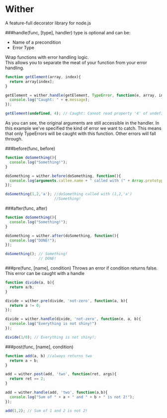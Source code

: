 Wither
===========

A feature-full decorator library for node.js


###handle(func, [type], handler)
type is optional and can be:
* Name of a precondition
* Error Type

Wrap functions with error handling logic.  
This allows you to separate the meat of your function
from your error handling.
```javascript
function getElement(array, index){
  return array[index];
}

getElement = wither.handle(getElement, TypeError, function(e, array, index){
  console.log("Caught: " + e.message);
});

getElement(undefined, 4); // Caught: Cannot read property '4' of undefined
```
As you can see, the original arguments are still accessible in the handler. In this example we've specified the kind of error we want to catch. This means that only TypeErrors will be caught with this function. Other errors will fall through.

###before(func, before)
```javascript
function doSomething(){
  console.log("Something!");
}

doSomething = wither.before(doSomething, function(){
  console.log(arguments.callee.name + " called with (" + Array.prototype.slice(arguments) + ")");
});

doSomething(1,2,'a'); //doSomething called with (1,2,'a')
                      //Something!
```

###after(func, after)
```javascript
function doSomething(){
  console.log("Something!");
}

doSomething = wither.after(doSomething, function(){
  console.log("DONE!");
});

doSomething(); // Something!
               // DONE!
```

###pre(func, [name], condition)
Throws an error if condition returns false.
This error can be caught with a handle
```javascript
function divide(a, b){
  return a/b;
}

divide = wither.pre(divide, 'not-zero', function(a, b){
  return a != 0;
});

divide = wither.handle(divide, 'not-zero', function(e, a, b){
  console.log("Everything is not shiny!")
});

divide(1/0); // Everything is not shiny!;
```

###post(func, [name], condition)
```javascript
function add(a, b) //always returns two
  return a + b;
}

add = wither.post(add, 'two', function(ret, args){
  return ret == 2;
}

add = wither.handle(add, 'two', function(a,b){
  console.log("Sum of " + a + " and " + b + " is not 2!");
});

add(1,2); // Sum of 1 and 2 is not 2!
```


